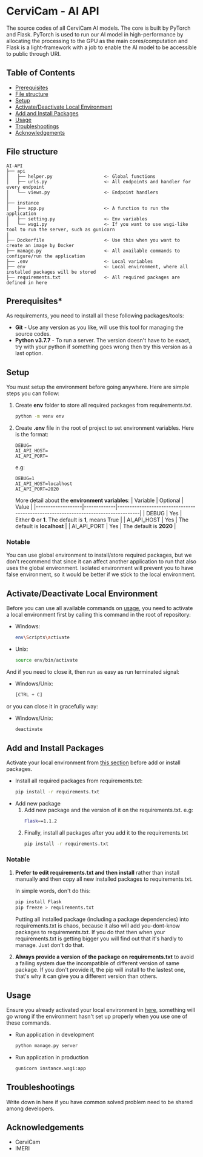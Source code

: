 # CerviCam - AI API
The source codes of all CerviCam AI models. The core is built by PyTorch and Flask. PyTorch is used to run our AI model in high-performance by allocating the processing to the GPU as the main cores/computation and Flask is a light-framework with a job to enable the AI model to be accessible to public through URI. 

## **Table of Contents**
- [Prerequisites](#prerequisites)
- [File structure](#file-structure)
- [Setup](#setup)
- [Activate/Deactivate Local Environment](#activate/deactivate-local-environment)
- [Add and Install Packages](#add-and-install-packages)
- [Usage](#usage)
- [Troubleshootings](#Troubleshootings)
- [Acknowledgements](#acknowledgements)

## **File structure**
```
AI-API
├── api                             
│   ├── helper.py                   <- Global functions
│   ├── urls.py                     <- All endpoints and handler for every endpoint
│   └── views.py                    <- Endpoint handlers
│
├── instance                             
│   ├── app.py                      <- A function to run the application
│   ├── setting.py                  <- Env variables
│   └── wsgi.py                     <- If you want to use wsgi-like tool to run the server, such as gunicorn
│
├── Dockerfile                      <- Use this when you want to create an image by Docker
├── manage.py                       <- All available commands to configure/run the application
├── .env                            <- Local variables
├── env                             <- Local environment, where all installed packages will be stored
├── requirements.txt                <- All required packages are defined in here
```

## **Prerequisites***
As requirements, you need to install all these following packages/tools:
- **Git** - Use any version as you like, will use this tool for managing the source codes.
- **Python v3.7.7** - To run a server. The version doesn't have to be exact, try with your python if something goes wrong then try this version as a last option.
## **Setup**
You must setup the environment before going anywhere. Here are simple steps you can follow:
1. Create **env** folder to store all required packages from requirements.txt.
    ```bash
    python -m venv env
    ```
2. Create **.env** file in the root of project to set environment variables. Here is the format:
    ```
    DEBUG=
    AI_API_HOST=
    AI_API_PORT=
    ```
    e.g:
    ```
    DEBUG=1
    AI_API_HOST=localhost
    AI_API_PORT=2020
    ``` 
    
    More detail about the **environment variables**:
    | Variable          | Optional    | Value                                                                             |
    |-------------------|-------------|-----------------------------------------------------------------------------------|
    | DEBUG             | Yes         | Either **0** or **1**. The default is **1**, means True                           |
    | AI_API_HOST       | Yes         | The default is **localhost**                                                      |
    | AI_API_PORT       | Yes         | The default is **2020**                                                           |

### **Notable**
You can use global environment to install/store required packages, but we don't recommend that since it can affect another application to run that also uses the global environment. Isolated environment will prevent you to have false environment, so it would be better if we stick to the local environment.

## **Activate/Deactivate Local Environment**
Before you can use all available commands on [usage](#usage), you need to activate a local environment first by calling this command in the root of repository:
- Windows:
    ```bash
    env\Scripts\activate
    ```
- Unix:
    ```bash
    source env/bin/activate
    ```

And if you need to close it, then run as easy as run terminated signal:
- Windows/Unix:
    ```bash
    [CTRL + C]
    ```

or you can close it in gracefully way:
- Windows/Unix:
    ```bash
    deactivate
    ```

## **Add and Install Packages**
Activate your local environment from [this section](#activate/deactivate-local-environment) before add or install packages.
- Install all required packages from requirements.txt:
    ```bash
    pip install -r requirements.txt
    ```
- Add new package
    1. Add new package and the version of it on the requirements.txt. e.g:
        ```bash
        Flask==1.1.2
        ```
    2. Finally, install all packages after you add it to the requirements.txt
       ```bash
       pip install -r requirements.txt
       ```

### **Notable**
1. **Prefer to edit requirements.txt and then install** rather than install manually and then copy all new installed packages to requirements.txt.

    In simple words, don't do this:
    ```bash
    pip install Flask
    pip freeze > requirements.txt
    ```
    Putting all installed package (including a package dependencies) into requirements.txt is chaos, because it also will add you-dont-know packages to requirements.txt. If you do that then when your requirements.txt is getting bigger you will find out that it's hardly to manage. Just don't do that.
2. **Always provide a version of the package on requirements.txt** to avoid a failing system due the incompatible of different version of same package. If you don't provide it, the pip will install to the lastest one, that's why it can give you a different version than others.

## **Usage**
Ensure you already activated your local environment in [here](#activate/deactivate-local-environment), something will go wrong if the environment hasn't  set up properly when you use one of these commands.

- Run application in development
    ```bash
    python manage.py server
    ```

- Run application in production
    ```bash
    gunicorn instance.wsgi:app
    ```

## **Troubleshootings**
Write down in here if you have common solved problem need to be shared among developers.

## **Acknowledgements**
- CerviCam
- IMERI